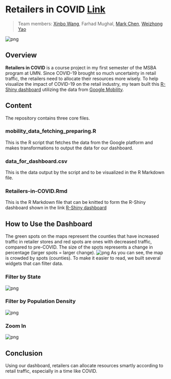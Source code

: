 # Retailers in COVID [Link](https://xinbo-wang.shinyapps.io/Retailers-in-COVID/) 
>Team members: [Xinbo Wang](https://github.com/xinbo-hubert-wang), Farhad Mughal, [Mark Chen](https://github.com/mrckhn), [Weizhong Yao](https://github.com/WeizhongYao)

![png](https://github.com/xinbo-hubert-wang/shiny-Retailers-in-COVID/blob/main/Dashboard%20-%20Main.png)

## Overview
**Retailers in COVID** is a course project in my first semester of the MSBA program at UMN. 
Since COVID-19 brought so much uncertainty in retail traffic, the retailers need to allocate their resources more wisely.
To help visualize the impact of COVID-19 on the retail industry, my team built this [R-Shiny dashboard](https://xinbo-wang.shinyapps.io/Retailers-in-COVID/) 
utilizing the data from [Google Mobility](https://www.google.com/covid19/mobility).



## Content
The repository contains three core files.
### mobility_data_fetching_preparing.R
This is the R script that fetches the data from the Google platform and makes transformations to output the data for our dashboard.

### data_for_dashboard.csv
This is the data output by the script and to be visualized in the R Markdown file.

### Retailers-in-COVID.Rmd
This is the R Markdown file that can be knitted to form the R-Shiny dashboard shown in the link [R-Shiny dashboard](https://xinbo-wang.shinyapps.io/Retailers-in-COVID/) 

## How to Use the Dashboard
The green spots on the maps represent the counties that have increased traffic in retailer stores and red spots are ones with decreased traffic, compared to pre-COVID. 
The size of the spots represents a change in percentage (larger spots = larger change).
![png](https://github.com/xinbo-hubert-wang/shiny-Retailers-in-COVID/blob/main/Dashboard%20-%20Main.png)
As you can see, the map is crowded by spots (counties). To make it easier to read, we built several widgets that can filter data.
### Filter by State
![png](https://github.com/xinbo-hubert-wang/shiny-Retailers-in-COVID/blob/main/Dashboard%20-%20CA.png)
### Filter by Population Density
![png](https://github.com/xinbo-hubert-wang/shiny-Retailers-in-COVID/blob/main/Dashboard%20-%20Density.png)
### Zoom In
![png](https://github.com/xinbo-hubert-wang/shiny-Retailers-in-COVID/blob/main/Dashboard%20-%20Zoom-In.png)

## Conclusion
Using our dashboard, retailers can allocate resources smartly according to retail traffic, especially in a time like COVID.
